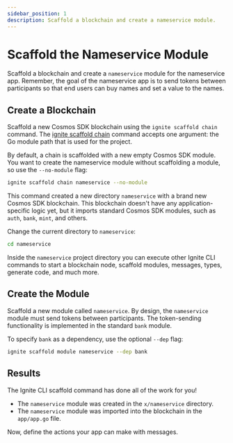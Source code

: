 ```yaml
---
sidebar_position: 1
description: Scaffold a blockchain and create a nameservice module.
---
```


# Scaffold the Nameservice Module

Scaffold a blockchain and create a `nameservice` module for the nameservice app. Remember, the goal of the nameservice 
app is to send tokens between participants so that end users can buy names and set a value to the names.

## Create a Blockchain

Scaffold a new Cosmos SDK blockchain using the `ignite scaffold chain` command. 
The [ignite scaffold chain](https://docs.ignite.com/cli/#ignite-scaffold-chain) command accepts one argument: 
the Go module path that is used for the project.

By default, a chain is scaffolded with a new empty Cosmos SDK module. You want to create the nameservice module 
without scaffolding a module, so use the `--no-module` flag:

```bash
ignite scaffold chain nameservice --no-module
```

This command created a new directory `nameservice` with a brand new Cosmos SDK blockchain. This blockchain doesn't have 
any application-specific logic yet, but it imports standard Cosmos SDK modules, such as `auth`, `bank`, `mint`, and others.

Change the current directory to `nameservice`:

```bash
cd nameservice
```

Inside the `nameservice` project directory you can execute other Ignite CLI commands to start a blockchain node, 
scaffold modules, messages, types, generate code, and much more.

## Create the Module

Scaffold a new module called `nameservice`. By design, the `nameservice` module must send tokens between participants. 
The token-sending functionality is implemented in the standard `bank` module.

To specify `bank` as a dependency, use the optional `--dep` flag:

```bash
ignite scaffold module nameservice --dep bank
```

## Results

The Ignite CLI scaffold command has done all of the work for you!

- The `nameservice` module was created in the `x/nameservice` directory.
- The `nameservice` module was imported into the blockchain in the `app/app.go` file.

Now, define the actions your app can make with messages.
